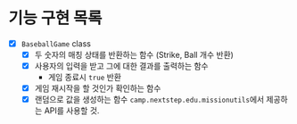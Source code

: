 # 기능 구현 목록

- [x] `BaseballGame` class
    - [x] 두 숫자의 매칭 상태를 반환하는 함수 (Strike, Ball 개수 반환)
    - [x] 사용자의 입력을 받고 그에 대한 결과를 출력하는 함수
      - 게임 종료시 `true` 반환
    - [x] 게임 재시작을 할 것인가 확인하는 함수
    - [x] 랜덤으로 값을 생성하는 함수
      `camp.nextstep.edu.missionutils`에서 제공하는 API를 사용할 것.